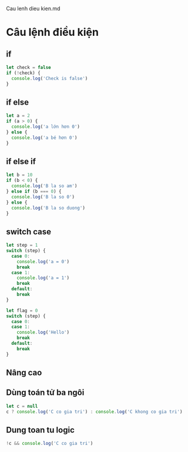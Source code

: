 Cau lenh dieu kien.md
# Câu lệnh điều kiện

## if

```javascript
let check = false
if (!check) {
  console.log('Check is false')
}
```

## if else

```javascript
let a = 2
if (a > 0) {
  console.log('a lớn hơn 0')
} else {
  console.log('a bé hơn 0')
}
```

## if else if

```javascript
let b = 10
if (b < 0) {
  console.log('B la so am')
} else if (b === 0) {
  console.log('B la so 0')
} else {
  console.log('B la so duong')
}
```

## switch case

```javascript
let step = 1
switch (step) {
  case 0:
    console.log('a = 0')
    break
  case 1:
    console.log('a = 1')
    break
  default:
    break
}
```

```javascript
let flag = 0
switch (step) {
  case 0:
  case 1:
    console.log('Hello')
    break
  default:
    break
}
```

## Nâng cao

## Dùng toán tử ba ngôi

```javascript
let c = null
c ? console.log('C co gia tri') : console.log('C khong co gia tri')
```

## Dung toan tu logic

```javascript
!c && console.log('C co gia tri')
```